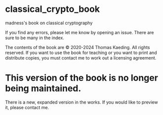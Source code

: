 # classical_crypto_book
madness's book on classical cryptography

If you find any errors, please let me know by opening an issue. There are sure to be many in the index.

The contents of the book are © 2020-2024 Thomas Kaeding. All rights reserved. If you want to use the
book for teaching or you want to print and distribute copies, you must contact me to work out a
licensing agreement.

# This version of the book is no longer being maintained.
There is a new, expanded version in the works. If you would like to preview it, please contact me.
